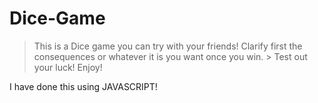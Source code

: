 # Dice-Game
> This is a Dice game you can try with your friends! 
> Clarify first the consequences or whatever it is you want once you win. > 
> Test out your luck! Enjoy!

I have done this using JAVASCRIPT!
